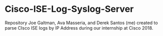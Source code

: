 # Cisco-ISE-Log-Syslog-Server
Repository Joe Galtman, Ava Masseria, and Derek Santos (me) created to parse CIsco ISE logs by IP Address during our internship at Cisco 2018.
